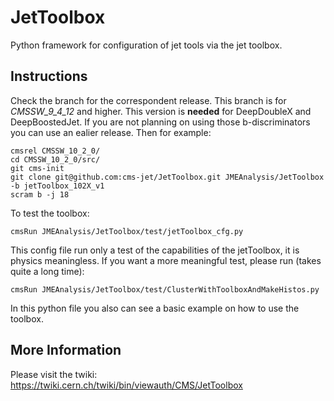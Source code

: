 # JetToolbox
Python framework for configuration of jet tools via the jet toolbox.

## Instructions

Check the branch for the correspondent release. This branch is for *CMSSW_9_4_12* and higher. This version is **needed** for DeepDoubleX and DeepBoostedJet. If you are not planning on using those b-discriminators you can use an ealier release.
Then for example:
```
cmsrel CMSSW_10_2_0/
cd CMSSW_10_2_0/src/
git cms-init
git clone git@github.com:cms-jet/JetToolbox.git JMEAnalysis/JetToolbox -b jetToolbox_102X_v1
scram b -j 18
```

To test the toolbox:
```
cmsRun JMEAnalysis/JetToolbox/test/jetToolbox_cfg.py
```
This config file run only a test of the capabilities of the jetToolbox, it is physics meaningless. If you want a more meaningful test, please run (takes quite a long time):
~~~
cmsRun JMEAnalysis/JetToolbox/test/ClusterWithToolboxAndMakeHistos.py
~~~
In this python file you also can see a basic example on how to use the toolbox.


## More Information

Please visit the twiki: https://twiki.cern.ch/twiki/bin/viewauth/CMS/JetToolbox
